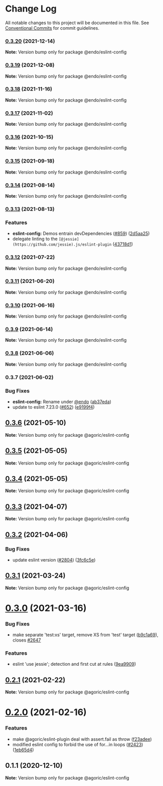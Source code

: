 # Change Log

All notable changes to this project will be documented in this file.
See [Conventional Commits](https://conventionalcommits.org) for commit guidelines.

### [0.3.20](https://github.com/endojs/endo/compare/@endo/eslint-config@0.3.19...@endo/eslint-config@0.3.20) (2021-12-14)

**Note:** Version bump only for package @endo/eslint-config





### [0.3.19](https://github.com/endojs/endo/compare/@endo/eslint-config@0.3.18...@endo/eslint-config@0.3.19) (2021-12-08)

**Note:** Version bump only for package @endo/eslint-config





### [0.3.18](https://github.com/endojs/endo/compare/@endo/eslint-config@0.3.17...@endo/eslint-config@0.3.18) (2021-11-16)

**Note:** Version bump only for package @endo/eslint-config





### [0.3.17](https://github.com/endojs/endo/compare/@endo/eslint-config@0.3.16...@endo/eslint-config@0.3.17) (2021-11-02)

**Note:** Version bump only for package @endo/eslint-config





### [0.3.16](https://github.com/endojs/endo/compare/@endo/eslint-config@0.3.15...@endo/eslint-config@0.3.16) (2021-10-15)

**Note:** Version bump only for package @endo/eslint-config





### [0.3.15](https://github.com/endojs/endo/compare/@endo/eslint-config@0.3.14...@endo/eslint-config@0.3.15) (2021-09-18)

**Note:** Version bump only for package @endo/eslint-config





### [0.3.14](https://github.com/endojs/endo/compare/@endo/eslint-config@0.3.13...@endo/eslint-config@0.3.14) (2021-08-14)

**Note:** Version bump only for package @endo/eslint-config





### [0.3.13](https://github.com/endojs/endo/compare/@endo/eslint-config@0.3.12...@endo/eslint-config@0.3.13) (2021-08-13)


### Features

* **eslint-config:** Demos entrain devDependencies ([#859](https://github.com/endojs/endo/issues/859)) ([2d5aa25](https://github.com/endojs/endo/commit/2d5aa25934302c35d0295f60e69e0d05f0b82e13))
* delegate linting to the `[@jessie](https://github.com/jessie).js/eslint-plugin` ([43718d1](https://github.com/endojs/endo/commit/43718d150a86f2cfc3e9115a0b1935378ffe7c15))



### [0.3.12](https://github.com/endojs/endo/compare/@endo/eslint-config@0.3.11...@endo/eslint-config@0.3.12) (2021-07-22)

**Note:** Version bump only for package @endo/eslint-config





### [0.3.11](https://github.com/endojs/endo/compare/@endo/eslint-config@0.3.10...@endo/eslint-config@0.3.11) (2021-06-20)

**Note:** Version bump only for package @endo/eslint-config





### [0.3.10](https://github.com/endojs/endo/compare/@endo/eslint-config@0.3.9...@endo/eslint-config@0.3.10) (2021-06-16)

**Note:** Version bump only for package @endo/eslint-config





### [0.3.9](https://github.com/endojs/endo/compare/@endo/eslint-config@0.3.8...@endo/eslint-config@0.3.9) (2021-06-14)

**Note:** Version bump only for package @endo/eslint-config





### [0.3.8](https://github.com/endojs/endo/compare/@endo/eslint-config@0.3.7...@endo/eslint-config@0.3.8) (2021-06-06)

**Note:** Version bump only for package @endo/eslint-config





### 0.3.7 (2021-06-02)


### Bug Fixes

* **eslint-config:** Rename under [@endo](https://github.com/endo) ([ab37eda](https://github.com/endojs/endo/commit/ab37eda48be2e0ff6bba6f4dc2d6a796674b57d1))
* update to eslint 7.23.0 ([#652](https://github.com/endojs/endo/issues/652)) ([e9199f4](https://github.com/endojs/endo/commit/e9199f41c511b5df10593d931febdd90693b011a))



## [0.3.6](https://github.com/Agoric/agoric-sdk/compare/@agoric/eslint-config@0.3.5...@agoric/eslint-config@0.3.6) (2021-05-10)

**Note:** Version bump only for package @agoric/eslint-config





## [0.3.5](https://github.com/Agoric/agoric-sdk/compare/@agoric/eslint-config@0.3.4...@agoric/eslint-config@0.3.5) (2021-05-05)

**Note:** Version bump only for package @agoric/eslint-config





## [0.3.4](https://github.com/Agoric/agoric-sdk/compare/@agoric/eslint-config@0.3.3...@agoric/eslint-config@0.3.4) (2021-05-05)

**Note:** Version bump only for package @agoric/eslint-config





## [0.3.3](https://github.com/Agoric/agoric-sdk/compare/@agoric/eslint-config@0.3.2...@agoric/eslint-config@0.3.3) (2021-04-07)

**Note:** Version bump only for package @agoric/eslint-config





## [0.3.2](https://github.com/Agoric/agoric-sdk/compare/@agoric/eslint-config@0.3.1...@agoric/eslint-config@0.3.2) (2021-04-06)


### Bug Fixes

* update eslint version ([#2804](https://github.com/Agoric/agoric-sdk/issues/2804)) ([3fc6c5e](https://github.com/Agoric/agoric-sdk/commit/3fc6c5e593f7cdcf5f908365c29cc469e309229d))





## [0.3.1](https://github.com/Agoric/agoric-sdk/compare/@agoric/eslint-config@0.3.0...@agoric/eslint-config@0.3.1) (2021-03-24)

**Note:** Version bump only for package @agoric/eslint-config





# [0.3.0](https://github.com/Agoric/agoric-sdk/compare/@agoric/eslint-config@0.2.1...@agoric/eslint-config@0.3.0) (2021-03-16)


### Bug Fixes

* make separate 'test:xs' target, remove XS from 'test' target ([b9c1a69](https://github.com/Agoric/agoric-sdk/commit/b9c1a6987093fc8e09e8aba7acd2a1618413bac8)), closes [#2647](https://github.com/Agoric/agoric-sdk/issues/2647)


### Features

* eslint 'use jessie'; detection and first cut at rules ([9ea9909](https://github.com/Agoric/agoric-sdk/commit/9ea99097336ade6bb5645b06a1714e38c7185864))





## [0.2.1](https://github.com/Agoric/agoric-sdk/compare/@agoric/eslint-config@0.2.0...@agoric/eslint-config@0.2.1) (2021-02-22)

**Note:** Version bump only for package @agoric/eslint-config





# [0.2.0](https://github.com/Agoric/agoric-sdk/compare/@agoric/eslint-config@0.1.1...@agoric/eslint-config@0.2.0) (2021-02-16)


### Features

* make @agoric/eslint-plugin deal with assert.fail as throw ([f23adee](https://github.com/Agoric/agoric-sdk/commit/f23adee512aec50788d9c9efed1cea9d774dfe8f))
* modified eslint config to forbid the use of for...in loops ([#2423](https://github.com/Agoric/agoric-sdk/issues/2423)) ([1eb65d4](https://github.com/Agoric/agoric-sdk/commit/1eb65d4af52a40e229ec1eefaff0200d3ab6aba0))





## 0.1.1 (2020-12-10)

**Note:** Version bump only for package @agoric/eslint-config
